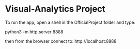 # Visual-Analytics Project

To run the app, open a shell in the OfficialProject folder and type:

python3 -m http.server 8888

then from the browser connect to: http://localhost:8888

